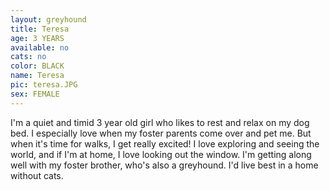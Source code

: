 ```yaml
---
layout: greyhound
title: Teresa
age: 3 YEARS
available: no
cats: no
color: BLACK
name: Teresa
pic: teresa.JPG
sex: FEMALE
---
```


I'm a quiet and timid 3 year old girl who likes to rest and relax on my dog bed. I especially love when my foster parents come over and pet me. But when it's time for walks, I get really excited! I love exploring and seeing the world, and if I'm at home, I love looking out the window. I'm getting along well with my foster brother, who's also a greyhound. I'd live best in a home without cats.
